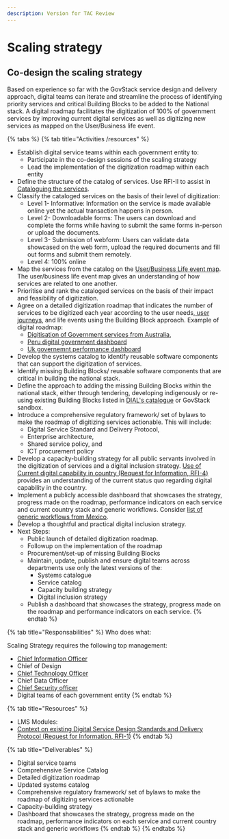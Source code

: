 ```yaml
---
description: Version for TAC Review
---
```


# Scaling strategy

## &#x20;Co-design the scaling strategy

Based on experience so far with the GovStack service design and delivery approach, digital teams can iterate and streamline the process of identifying priority services and critical Building Blocks to be added to the National stack. A digital roadmap facilitates the digitization of 100% of government services by improving current digital services as well as digitizing new services as mapped on the User/Business life event.



{% tabs %}
{% tab title="Activities /resources" %}
* Establish digital service teams within each government entity to:
  * Participate in the co-design sessions of the scaling strategy
  * Lead the implementation of the digitization roadmap within each entity
* Define the structure of the catalog of services. Use RFI-II to assist in [Cataloguing the services](../3-terminology.md#service-catalog). &#x20;
* Classify the cataloged services on the basis of their level of digitization:
  * Level 1- Informative: Information on the service is made available online yet the actual transaction happens in person.&#x20;
  * Level 2- Downloadable forms: The users can download and complete the forms while having to submit the same forms in-person or upload the documents.
  * Level 3- Submission of webform: Users can validate data showcased on the web form, upload the required documents and fill out forms and submit them remotely.
  * Level 4: 100% online
* Map the services from the catalog on the [User/Business Life event map](https://govstack.gitbook.io/implementation-playbook/guide-de-mise-en-oeuvre-de-govstack/apprentissage-et-echange/artefacts#user-business-life-events-request-for-information-rfi-3). The user/business life event map gives an understanding of how services are related to one another.
* Prioritise and rank the cataloged services on the basis of their impact and feasibility of digitization.
* Agree on a detailed digitization roadmap that indicates the number of services to be digitized each year according to the user needs,[ user journeys](http://127.0.0.1:5000/o/pxmRWOPoaU8fUAbbcrus/s/zdXe8NbIMZIv5sydPBf6/), and life events using the Building Block approach. Example of digital roadmap:&#x20;
  * [Digitisation of Government services from Australia, ](https://www.dta.gov.au/sites/default/files/2021-12/Digital%20Government%20Strategy\_web-ready\_FA.pdf)
  * [Peru digital government dashboard](https://indicadores.digital.gob.pe/)
  * [Uk governemnt performance dashboard](https://webarchive.nationalarchives.gov.uk/ukgwa/20210315084926/https://www.gov.uk/performance)
* Develop the systems catalog to identify reusable software components that can support the digitization of services.
* Identify missing Building Blocks/ reusable software components that are critical in building the national stack.&#x20;
* Define the approach to adding the missing Building Blocks within the national stack, either through tendering, developing indigenously or re-using existing Building Blocks listed in [DIAL's catalogue](https://solutions.dial.community/building\_blocks) or GovStack sandbox.
* Introduce a comprehensive regulatory framework/ set of bylaws to make the roadmap of digitizing services actionable. This will include:
  * Digital Service Standard and Delivery Protocol,
  * Enterprise architecture,&#x20;
  * Shared service policy, and
  * ICT procurement policy
* Develop a capacity-building strategy for all public servants involved in the digitization of services and a digital inclusion strategy. [Use of Current digital capability in country (Request for Information, RFI-4)](https://govstack.gitbook.io/implementation-playbook/guide-de-mise-en-oeuvre-de-govstack/apprentissage-et-echange/artefacts#current-digital-capability-in-country-request-for-information-rfi-4) provides an understanding of the current status quo regarding digital capability in the country.
* Implement a publicly accessible dashboard that showcases the strategy, progress made on the roadmap, performance indicators on each service and current country stack and generic workflows. Consider [list of generic workflows from Mexico](../learning-and-exchange/artefacts.md#list-of-generic-workflows).
* Develop a thoughtful and practical digital inclusion strategy.&#x20;
* Next Steps:
  * Public launch of  detailed digitization roadmap.
  * Followup on the implementation of the roadmap
  * Procurement/set-up of missing Building Blocks
  * Maintain, update, publish and ensure digital teams across departments use only the latest versions of the:
    * Systems catalogue
    * Service catalog
    * Capacity building strategy
    * Digital inclusion strategy
  * Publish a dashboard that showcases the strategy, progress made on the roadmap and performance indicators on each service.
{% endtab %}

{% tab title="Responsabilities" %}
Who does what:

Scaling Strategy requires the following top management:

* [Chief Information Officer](https://govstack.gitbook.io/implementation-playbook/govstack-implementation-playbook/annex/govstack-user-profiles-taxonomy#chief-information-officer)
* Chief of Design
* [Chief Technology Officer](https://govstack.gitbook.io/implementation-playbook/govstack-implementation-playbook/annex/govstack-user-profiles-taxonomy#chief-technology-officer)
* Chief Data Officer
* [Chief Security officer](https://govstack.gitbook.io/implementation-playbook/govstack-implementation-playbook/annex/govstack-user-profiles-taxonomy#chief-security-information-officer-ciso)
* Digital teams of each government entity
{% endtab %}

{% tab title="Resources" %}
* LMS Modules:&#x20;
* [Context on existing Digital Service Design Standards and Delivery Protocol (Request for Information, RFI-1)](../learning-and-exchange/artefacts.md#context-on-existing-digital-service-design-standards-and-delivery-protocol-request-for-information-r)
{% endtab %}

{% tab title="Deliverables" %}
* Digital service teams
* Comprehensive Service Catalog
* &#x20;Detailed digitization roadmap&#x20;
* &#x20;Updated systems catalog&#x20;
* Comprehensive regulatory framework/ set of bylaws to make the roadmap of digitizing services actionable
* Capacity-building strategy
* Dashboard that showcases the strategy, progress made on the roadmap, performance indicators on each service and current country stack and generic workflows
{% endtab %}
{% endtabs %}
